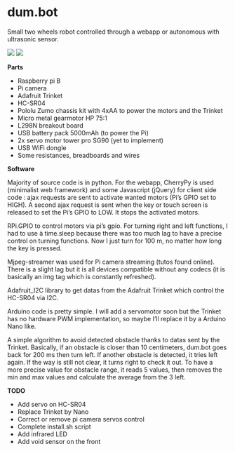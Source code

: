 # dum.bot

Small two wheels robot controlled through a webapp or autonomous with ultrasonic sensor. 

<img src="http://letsmakerobots.com/files/userpics/u23549/2015-03-12_17_46_29.jpg" />

<img src="http://i.imgur.com/LmgWtXQ.gif" />

<b>Parts</b>

<ul>
<li>Raspberry pi B</li>
<li>Pi camera</li>
<li>Adafruit Trinket</li>
<li>HC-SR04</li>
<li>Pololu Zumo chassis kit with 4xAA to power the motors and the Trinket</li>
<li>Micro metal gearmotor HP 75:1</li>
<li>L298N breakout board</li>
<li>USB battery pack 5000mAh (to power the Pi)</li>
<li>2x servo motor tower pro SG90 (yet to implement)</li>
<li>USB WiFi dongle</li>
<li>Some resistances, breadboards and wires</li>
</ul>

<b>Software</b>

Majority of source code is in python. For the webapp, CherryPy is used (minimalist web framework) and some Javascript (jQuery) for client side code : ajax requests are sent to activate wanted motors (Pi’s GPIO set to HIGH). A second ajax request is sent when the key or touch screen is released to set the Pi’s GPIO to LOW. It stops the activated motors.

RPi.GPIO to control motors via pi’s gpio. For turning right and left functions, I had to use à time.sleep because there was too much lag to have a precise control on turning functions. Now I just turn for 100 m, no matter how long the key is pressed.

Mjpeg-streamer was used for Pi camera streaming (tutos found online). There is a slight lag but it is all devices compatible without any codecs (it is basically an img tag which is constantly refreshed).

Adafruit_I2C library to get datas from the Adafruit Trinket which control the HC-SR04 via I2C.

Arduino code is pretty simple. I will add a servomotor soon but the Trinket has no hardware PWM implementation, so maybe I’ll replace it by a Arduino Nano like.

A simple algorithm to avoid detected obstacle thanks to datas sent by the Trinket. Basically, if an obstacle is closer than 10 centimeters, dum.bot goes back for 200 ms then turn left. If another obstacle is detected, it tries left again. If the way is still not clear, it turns right to check it out. To have a more precise value for obstacle range, it reads 5 values, then removes the min and max values and calculate the average from the 3 left.

<b>TODO</b>

<ul>
<li>Add servo on HC-SR04</li>
<li>Replace Trinket by Nano</li>
<li>Correct or remove pi camera servos control</li>
<li>Complete install.sh script</li>
<li>Add infrared LED</li>
<li>Add void sensor on the front</li>
</ul>
